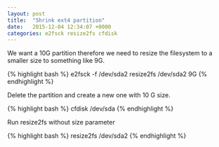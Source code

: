 ```yaml
---
layout: post
title:  "Shrink ext4 partition"
date:   2015-12-04 12:34:07 +0000
categories: e2fsck resize2fs cfdisk
---
```

We want a 10G partition therefore we need to resize the filesystem to a smaller size to something like 9G.


{% highlight bash %}
e2fsck -f /dev/sda2
resize2fs /dev/sda2 9G
{% endhighlight %}

Delete the partition and create a new one with 10 G size.


{% highlight bash %}
cfdisk /dev/sda
{% endhighlight %}

Run resize2fs without size parameter

{% highlight bash %}
resize2fs /dev/sda2
{% endhighlight %}
